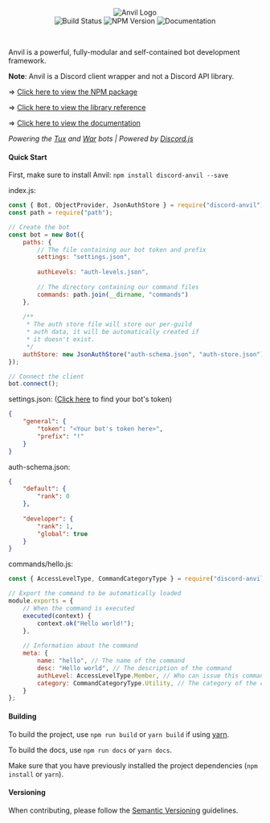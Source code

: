 <p align="center">
  <img alt="Anvil Logo" src="https://raw.githubusercontent.com/CloudRex/Anvil/master/logo2.png">
  <br />
  <img alt="Build Status" src="https://travis-ci.org/CloudRex/Anvil.svg?branch=master">
  <img alt="NPM Version" src="https://badge.fury.io/js/discord-anvil.svg">
  <img alt="Documentation" src="https://cloudrex.github.io/Anvil/badge.svg">
</p>

<br/>

Anvil is a powerful, fully-modular and self-contained bot development framework.

**Note**: Anvil is a Discord client wrapper and not a Discord API library.

=> [Click here to view the NPM package](https://www.npmjs.com/package/discord-anvil)

=> [Click here to view the library reference](https://cloudrex.github.io/Anvil/)

=> [Click here to view the documentation](https://cloudrex.gitbook.io/anvil/)

*Powering the [Tux](https://github.com/CloudRex/Tux) and [War](https://github.com/CloudRex/War) bots | Powered by [Discord.js](https://discord.js.org/)*

#### Quick Start

First, make sure to install Anvil: `npm install discord-anvil --save`

index.js:
```js
const { Bot, ObjectProvider, JsonAuthStore } = require("discord-anvil");
const path = require("path");

// Create the bot
const bot = new Bot({
    paths: {
    	// The file containing our bot token and prefix
    	settings: "settings.json",
    	
    	authLevels: "auth-levels.json",
    	
    	// The directory containing our command files
    	commands: path.join(__dirname, "commands")
    },
    
    /**
     * The auth store file will store our per-guild
     * auth data, it will be automatically created if
     * it doesn't exist.
     */
    authStore: new JsonAuthStore("auth-schema.json", "auth-store.json")
});

// Connect the client
bot.connect();
```

settings.json: ([Click here](https://discordapp.com/developers/applications/me) to find your bot's token)
```json
{
    "general": {
        "token": "<Your bot's token here>",
        "prefix": "!"
    }
}
```

auth-schema.json:
```json
{
    "default": {
        "rank": 0
    },
    
	"developer": {
	    "rank": 1,
	    "global": true
	}
}
```

commands/hello.js:
```js
const { AccessLevelType, CommandCategoryType } = require("discord-anvil");

// Export the command to be automatically loaded
module.exports = {
	// When the command is executed
	executed(context) {
		context.ok("Hello world!");
	},
	
	// Information about the command
	meta: {
		name: "hello", // The name of the command
		desc: "Hello world", // The description of the command
		authLevel: AccessLevelType.Member, // Who can issue this command
		category: CommandCategoryType.Utility, // The category of the command
	}
};
```

#### Building
To build the project, use `npm run build` or `yarn build` if using [yarn](https://yarnpkg.com/).

To build the docs, use `npm run docs` or `yarn docs`.

Make sure that you have previously installed the project dependencies (`npm install` or `yarn`).


#### Versioning
When contributing, please follow the [Semantic Versioning](https://semver.org/) guidelines.

